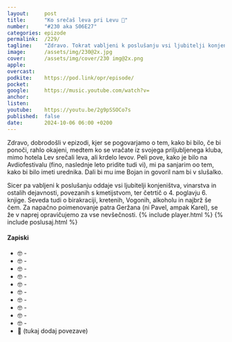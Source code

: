 ```yaml
---
layout: 	post
title:  	"Ko srečaš leva pri Levu 🦁"
number: 	"#230 aka S06E27"
categories:	epizode
permalink:	/229/
tagline: 	"Zdravo. Tokrat vabljeni k poslušanju vsi ljubitelji konjeništva, vinarstva in ostalih dejavnostih, povezanih s kmetijstvom!"
image:		/assets/img/230@2x.jpg
cover:		/assets/img/cover/230 img@2x.png
apple:		
overcast:	
podkite:	https://pod.link/opr/episode/
pocket:		
google:		https://music.youtube.com/watch?v=
anchor:		
listen:		
youtube:	https://youtu.be/2g9pSSOCo7s
published:	false
date: 		2024-10-06 06:00 +0200
---
```


Zdravo, dobrodošli v epizodi, kjer se pogovarjamo o tem, kako bi bilo, če bi ponoči, rahlo okajeni, medtem ko se vračate iz svojega priljubljenega kluba, mimo hotela Lev srečali leva, ali krdelo levov. Peli pove, kako je bilo na Avdiofestivalu (fino, naslednje leto pridite tudi vi), mi pa sanjarim oo tem, kako bi bilo imeti urednika. Dali bi mu ime Bojan in govoril nam bi v slušalko. 

Sicer pa vabljeni k poslušanju oddaje vsi ljubitelji konjeništva, vinarstva in ostalih dejavnosti, povezanih s kmetijstvom, ter četrtič o 4. poglavju 6. knjige. Seveda tudi o birakraciji, kretenih, Vogonih, alkoholu in najbrž še čem. Za napačno poimenovanje patra Geržana (ni Pavel, ampak Karel), se že v naprej opravičujemo za vse nevšečnosti. 
{% include player.html %}
{% include poslusaj.html %}

<!--break-->

#### Zapiski

- 🤓 []() - 
- 🤓 []() - 
- 🤓 []() - 
- 🤓 []() - 
- 🤓 []() - 
- 🤓 []() - 
- 🤓 []() - 
- 🤓 []() - 
- 🤓 []() - 
- 🤓 []() - 
- 🔗 (tukaj dodaj povezave)
